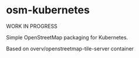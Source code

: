 # osm-kubernetes
WORK IN PROGRESS

Simple OpenStreetMap packaging for Kubernetes.

Based on overv/openstreetmap-tile-server container
